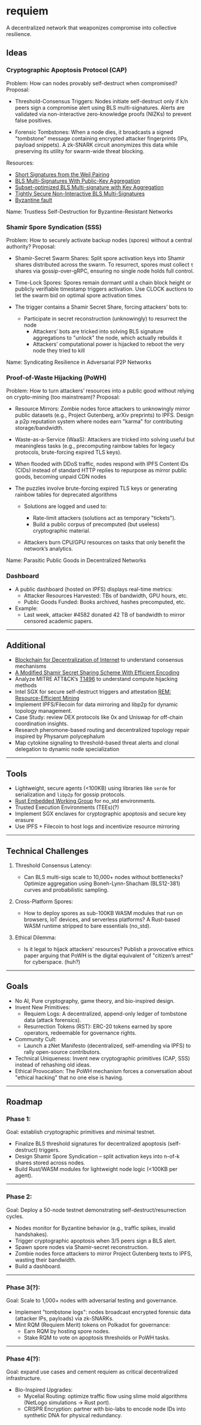# requiem
A decentralized network that weaponizes compromise into collective resilience.

## Ideas
### Cryptographic Apoptosis Protocol (CAP)
Problem: How can nodes provably self-destruct when compromised?
Proposal:
- Threshold-Consensus Triggers: Nodes initiate self-destruct only if k/n peers sign a compromise alert using BLS multi-signatures. Alerts are validated via non-interactive zero-knowledge proofs (NIZKs) to prevent false positives.

- Forensic Tombstones: When a node dies, it broadcasts a signed "tombstone" message containing encrypted attacker fingerprints (IPs, payload snippets). A zk-SNARK circuit anonymizes this data while preserving its utility for swarm-wide threat blocking.

Resources:
- [Short Signatures from the Weil Pairing](https://link.springer.com/chapter/10.1007/3-540-45682-1_30)
- [BLS Multi-Signatures With Public-Key Aggregation](https://crypto.stanford.edu/~dabo/pubs/papers/BLSmultisig.html)
- [Subset-optimized BLS Multi-signature with Key Aggregation](https://fc24.ifca.ai/preproceedings/204.pdf)
- [Tightly Secure Non-Interactive BLS Multi-Signatures](https://eprint.iacr.org/2024/1368.pdf)
- [Byzantine fault](https://en.wikipedia.org/wiki/Byzantine_fault)

Name: Trustless Self-Destruction for Byzantine-Resistant Networks

### Shamir Spore Syndication (SSS)
Problem: How to securely activate backup nodes (spores) without a central authority?
Proposal:
- Shamir-Secret Swarm Shares: Split spore activation keys into Shamir shares distributed across the swarm. To resurrect, spores must collect `t` shares via gossip-over-gRPC, ensuring no single node holds full control.

- Time-Lock Spores: Spores remain dormant until a chain block height or publicly verifiable timestamp triggers activation. Use CLOCK auctions to let the swarm bid on optimal spore activation times.

- The trigger contains a Shamir Secret Share, forcing attackers’ bots to:
    - Participate in secret reconstruction (unknowingly) to resurrect the node
        - Attackers’ bots are tricked into solving BLS signature aggregations to "unlock" the node, which actually rebuilds it
        - Attackers’ computational power is hijacked to reboot the very node they tried to kill

Name: Syndicating Resilience in Adversarial P2P Networks

### Proof-of-Waste Hijacking (PoWH)
Problem: How to turn attackers’ resources into a public good without relying on crypto-mining (too mainstream)?
Proposal:
  - Resource Mirrors: Zombie nodes force attackers to unknowingly mirror public datasets (e.g., Project Gutenberg, arXiv preprints) to IPFS. Design a p2p reputation system where nodes earn "karma" for contributing storage/bandwidth.

  - Waste-as-a-Service (WaaS): Attackers are tricked into solving useful but meaningless tasks (e.g., precomputing rainbow tables for legacy protocols, brute-forcing expired TLS keys).

  - When flooded with DDoS traffic, nodes respond with IPFS Content IDs (CIDs) instead of standard HTTP replies to repurpose as mirror public goods, becoming unpaid CDN nodes

  - The puzzles involve brute-forcing expired TLS keys or generating rainbow tables for deprecated algorithms
    - Solutions are logged and used to:
        - Rate-limit attackers (solutions act as temporary "tickets").
        - Build a public corpus of precomputed (but useless) cryptographic material.

    - Attackers burn CPU/GPU resources on tasks that only benefit the network’s analytics.  

Name: Parasitic Public Goods in Decentralized Networks

### Dashboard
- A public dashboard (hosted on IPFS) displays real-time metrics:
  - Attacker Resources Harvested: TBs of bandwidth, GPU hours, etc.
  - Public Goods Funded: Books archived, hashes precomputed, etc.
- Example:
  - Last week, attacker #4582 donated 42 TB of bandwidth to mirror censored academic papers.

---
## Additional
- [Blockchain for Decentralization of Internet](https://link.springer.com/article/10.1007/s10586-021-03301-8) to understand consensus mechanisms
- [A Modified Shamir Secret Sharing Scheme With Efficient Encoding](https://ieeexplore.ieee.org/document/9684428)
- Analyze MITRE ATT&CK’s [T1496](https://attack.mitre.org/techniques/T1496/) to understand compute hijacking methods
- Intel SGX for secure self-destruct triggers and attestation [REM: Resource-Efficient Mining](https://www.usenix.org/conference/usenixsecurity17/technical-sessions/presentation/zhang)
- Implement IPFS/Filecoin for data mirroring and libp2p for dynamic topology management.
- Case Study: review DEX protocols like 0x and Uniswap for off-chain coordination insights.
- Research pheromone-based routing and decentralized topology repair inspired by Physarum polycephalum
- Map cytokine signaling to threshold-based threat alerts and clonal delegation to dynamic node specialization

---
## Tools
- Lightweight, secure agents (<100KB) using libraries like `serde` for serialization and `libp2p` for gossip protocols.
- [Rust Embedded Working Group](https://github.com/rust-embedded) for no_std environments.
- Trusted Execution Environments (TEEs)(?)
- Implement SGX enclaves for cryptographic apoptosis and secure key erasure
- Use IPFS + Filecoin to host logs and incentivize resource mirroring

---
## Technical Challenges
1. Threshold Consensus Latency:
   - Can BLS multi-sigs scale to 10,000+ nodes without bottlenecks?
   Optimize aggregation using Boneh-Lynn-Shacham (BLS12-381) curves and probabilistic sampling.

2. Cross-Platform Spores:
   - How to deploy spores as sub-100KB WASM modules that run on browsers, IoT devices, and serverless platforms?
   A Rust-based WASM runtime stripped to bare essentials (no_std).

3. Ethical Dilemma:
   - Is it legal to hijack attackers’ resources?
   Publish a provocative ethics paper arguing that PoWH is the digital equivalent of "citizen’s arrest" for cyberspace. (huh?)

---
## Goals
- No AI, Pure cryptography, game theory, and bio-inspired design.
- Invent New Primitives:
  - Requiem Logs: A decentralized, append-only ledger of tombstone data (attack forensics).
  - Resurrection Tokens (RST): ERC-20 tokens earned by spore operators, redeemable for governance rights.
- Community Cult:
  - Launch a zNet Manifesto (decentralized, self-amending via IPFS) to rally open-source contributors.
- Technical Uniqueness: Invent new cryptographic primitives (CAP, SSS) instead of rehashing old ideas.
- Ethical Provocation: The PoWH mechanism forces a conversation about "ethical hacking" that no one else is having.

---
## Roadmap
### Phase 1:
Goal: establish cryptographic primitives and minimal testnet.
- Finalize BLS threshold signatures for decentralized apoptosis (self-destruct) triggers.
- Design Shamir Spore Syndication – split activation keys into n-of-k shares stored across nodes.
- Build Rust/WASM modules for lightweight node logic (<100KB per agent).
---
### Phase 2:
Goal: Deploy a 50-node testnet demonstrating self-destruct/resurrection cycles.
- Nodes monitor for Byzantine behavior (e.g., traffic spikes, invalid handshakes).
- Trigger cryptographic apoptosis when 3/5 peers sign a BLS alert.
- Spawn spore nodes via Shamir-secret reconstruction.
- Zombie nodes force attackers to mirror Project Gutenberg texts to IPFS, wasting their bandwidth.
- Build a dashboard.
---
### Phase 3(?):
Goal: Scale to 1,000+ nodes with adversarial testing and governance.
- Implement "tombstone logs": nodes broadcast encrypted forensic data (attacker IPs, payloads) via zk-SNARKs.
- Mint RQM (Requiem Merit) tokens on Polkadot for governance:
    - Earn RQM by hosting spore nodes.
    - Stake RQM to vote on apoptosis thresholds or PoWH tasks.
---
### Phase 4(?):
Goal: expand use cases and cement requiem as critical decentralized infrastructure.
- Bio-Inspired Upgrades:
  - Mycelial Routing: optimize traffic flow using slime mold algorithms (NetLogo simulations → Rust port).
  - CRISPR Encryption: partner with bio-labs to encode node IDs into synthetic DNA for physical redundancy.

